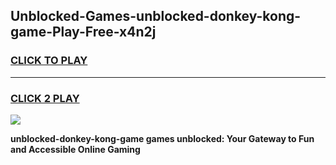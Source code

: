 
## Unblocked-Games-unblocked-donkey-kong-game-Play-Free-x4n2j
<h3>
<a href="https://premium76.site?title=unblocked-donkey-kong-game&ref=17A">CLICK TO PLAY</a></h3>
<hr>

<h3>
<a href="https://premium76.site?title=unblocked-donkey-kong-game&ref=17A">CLICK 2 PLAY</a>
  
</h3>

<a href="https://premium76.site?title=unblocked-donkey-kong-game&ref=17A"><img src="https://clearcache.store/games.png"></a>


**unblocked-donkey-kong-game games unblocked: Your Gateway to Fun and Accessible Online Gaming**

